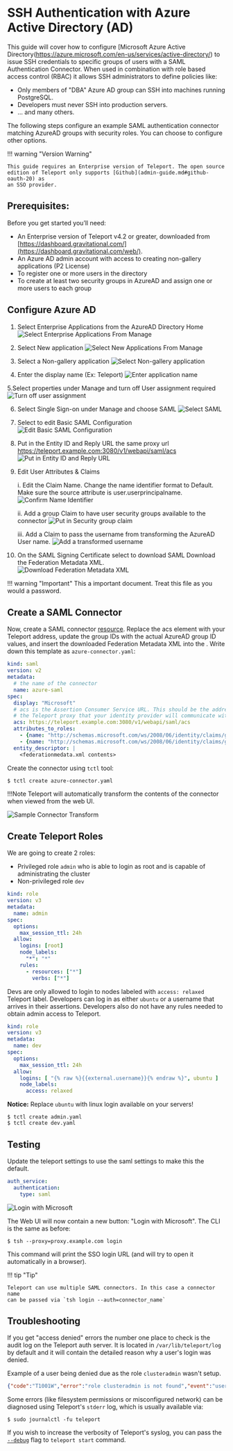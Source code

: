 # SSH Authentication with Azure Active Directory (AD)

This guide will cover how to configure [Microsoft Azure Active Directory(https://azure.microsoft.com/en-us/services/active-directory/) to issue
SSH credentials to specific groups of users with a SAML Authentication Connector. When used in combination with role
based access control (RBAC) it allows SSH administrators to define policies
like:

* Only members of "DBA" Azure AD group can SSH into machines running PostgreSQL.
* Developers must never SSH into production servers.
* ... and many others.

The following steps configure an example SAML authentication connector matching AzureAD groups with security roles.  You can choose to configure other options.

!!! warning "Version Warning"

    This guide requires an Enterprise version of Teleport. The open source
    edition of Teleport only supports [Github](admin-guide.md#github-oauth-20) as
    an SSO provider.

## Prerequisites:

Before you get started you’ll need:

- An Enterprise version of Teleport v4.2 or greater, downloaded from [https://dashboard.gravitational.com/](https://dashboard.gravitational.com/web/). 
- An Azure AD admin account with access to creating non-gallery applications (P2 License)
- To register one or more users in the directory
- To create at least two security groups in AzureAD and assign one or more users to each group



## Configure Azure AD

1. Select Enterprise Applications from the AzureAD Directory Home
  ![Select Enterprise Applications From Manage](img/azuread/azuread-1-home.png)
  
2. Select New application
  ![Select New Applications From Manage](img/azuread/azuread-2-newapp.png)
  
3. Select a Non-gallery application
   ![Select Non-gallery application](img/azuread/azuread-3-selectnongalleryapp.png)
   
4. Enter the display name (Ex: Teleport)
   ![Enter application name](img/azuread/azuread-4-enterappname.png)
   
5.Select properties under Manage and turn off User assignment required
   ![Turn off user assignment](img/azuread/azuread-5-turnoffuserassign.png)
   
6. Select Single Sign-on under Manage and choose SAML
   ![Select SAML](img/azuread/azuread-6-selectsaml.png)
   
7. Select to edit Basic SAML Configuration
   ![Edit Basic SAML Configuration](img/azuread/azuread-7-editbasicsaml.png)
   
8. Put in the Entity ID and Reply URL the same proxy url https://teleport.example.com:3080/v1/webapi/saml/acs
   ![Put in Entity ID and Reply URL](img/azuread/azuread-8-entityandreplyurl.png)
   
9. Edit User Attributes & Claims

    i. Edit the Claim Name.  Change the name identifier format to Default. Make sure the source attribute is user.userprincipalname. 
   ![Confirm Name Identifier](img/azuread/azuread-9a-nameidentifier.png)
   
    ii. Add a group Claim to have user security groups available to the connector
   ![Put in Security group claim](img/azuread/azuread-9b-groupclaim.png)
   
    iii. Add a Claim to pass the username from transforming the AzureAD User name.
   ![Add a transformed username](img/azuread/azuread-9c-usernameclaim.png)
   
   
10. On the SAML Signing Certificate select to download SAML Download the Federation Metadata XML.  
   ![Download Federation Metadata XML](img/azuread/azuread-10-fedmeatadataxml.png)

!!! warning "Important"  This a important document.  Treat this file as you would a password.

## Create a SAML Connector

Now, create a SAML connector [resource](admin-guide.md#resources).  Replace the acs element with your Teleport address, update the group IDs with the actual AzureAD group ID values, and insert the downloaded Federation Metadata XML into the .
Write down this template as `azure-connector.yaml`:

```yaml
kind: saml
version: v2
metadata:
  # the name of the connector
  name: azure-saml
spec:
  display: "Microsoft"
  # acs is the Assertion Consumer Service URL. This should be the address of
  # the Teleport proxy that your identity provider will communicate with.
  acs: https://teleport.example.com:3080/v1/webapi/saml/acs
  attributes_to_roles:
    - {name: "http://schemas.microsoft.com/ws/2008/06/identity/claims/groups", value: "<group id 930210...>", roles: ["admin"]}
    - {name: "http://schemas.microsoft.com/ws/2008/06/identity/claims/groups", value: "<group id 93b110...>", roles: ["dev"]}
  entity_descriptor: |
    <federationmedata.xml contents>
```

Create the connector using `tctl` tool:

```bsh
$ tctl create azure-connector.yaml
```
!!!Note Teleport will automatically transform the contents of the connector when viewed from the web UI.

 ![Sample Connector Transform](img/azuread/azuread-12-sampleconnector.png)
 
## Create Teleport Roles

We are going to create 2 roles:

-  Privileged role `admin` who is able to login as root and is capable of administrating
the cluster
- Non-privileged role `dev`

```yaml
kind: role
version: v3
metadata:
  name: admin
spec:
  options:
    max_session_ttl: 24h
  allow:
    logins: [root]
    node_labels:
      "*": "*"
    rules:
      - resources: ["*"]
        verbs: ["*"]
```

Devs are only allowed to login to nodes labeled with `access: relaxed`
Teleport label. Developers can log in as either `ubuntu` or a username that
arrives in their assertions. Developers also do not have any rules needed to
obtain admin access to Teleport.

```yaml
kind: role
version: v3
metadata:
  name: dev
spec:
  options:
    max_session_ttl: 24h
  allow:
    logins: [ "{% raw %}{{external.username}}{% endraw %}", ubuntu ]
    node_labels:
      access: relaxed
```

**Notice:** Replace `ubuntu` with linux login available on your servers!

```bsh
$ tctl create admin.yaml
$ tctl create dev.yaml
```

## Testing


Update the teleport settings to use the saml settings to make this the default.
```yaml
auth_service:
  authentication:
    type: saml
```
![Login with Microsoft](img/azuread/azure-11-loginwithmsft.png)

The Web UI will now contain a new button: "Login with Microsoft". The CLI is
the same as before:

```bsh
$ tsh --proxy=proxy.example.com login
```

This command will print the SSO login URL (and will try to open it
automatically in a browser).

!!! tip "Tip"

    Teleport can use multiple SAML connectors. In this case a connector name
    can be passed via `tsh login --auth=connector_name`


## Troubleshooting

If you get "access denied" errors the number one place to check is the audit
log on the Teleport auth server. It is located in `/var/lib/teleport/log` by
default and it will contain the detailed reason why a user's login was denied.

Example of a user being denied due as the role `clusteradmin` wasn't setup.
```json
{"code":"T1001W","error":"role clusteradmin is not found","event":"user.login","method":"saml","success":false,"time":"2019-06-15T19:38:07Z","uid":"cd9e45d0-b68c-43c3-87cf-73c4e0ec37e9"}
```


Some errors (like filesystem permissions or misconfigured network) can be
diagnosed using Teleport's `stderr` log, which is usually available via:

```bsh
$ sudo journalctl -fu teleport
```

If you wish to increase the verbosity of Teleport's syslog, you can pass the
[`--debug`](cli-docs.md#teleport-start) flag to `teleport start` command.
